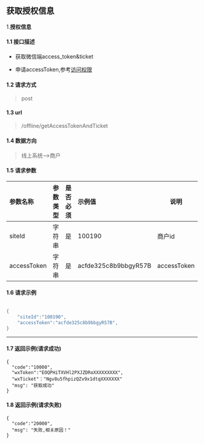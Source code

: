

## 获取授权信息

1.**授权信息**

#### 1.1 接口描述

* 获取微信端access_token&ticket

* 申请accessToken,参考[访问权限](https://github.com/bluesx/3rd-party-integration/blob/master/site/erp/interface/accessToken.md)

  

#### 1.2 请求方式

> post

#### 1.3 url

> /offline/getAccessTokenAndTicket

#### 1.4 数据方向

> 线上系统-->商户

#### 1.5 请求参数

| 参数名称    | 参数类型 | 是否必须 | 示例值               | 说明        |
| :---------- | :------- | :------- | :------------------- | ----------- |
| siteId      | 字符串   | 是       | 100190               | 商户id      |
| accessToken | 字符串   | 是       | acfde325c8b9bbgyR57B | accessToken |

#### 1.6 请求示例

```java

{	
    "siteId":"100190",
    "accessToken":"acfde325c8b9bbgyR57B",
}

```

----



#### 1.7 返回示例(请求成功)

```
{
  "code":"10000",
  "wxToken":"EOQPHiTXVHl2PXJZDRoXXXXXXXXX",
  "wxTicket"："Ngv8u5fhpizQZv9x1dtqXXXXXXX"
  "msg": "获取成功"
}
```

#### 1.8 返回示例(请求失败)

```
{
  "code":"20000",
  "msg": "失败,相关原因！"
}
```

